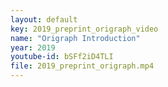 ```yaml
---
layout: default
key: 2019_preprint_origraph_video
name: "Origraph Introduction"
year: 2019
youtube-id: bSFf2iD4TLI
file: 2019_preprint_origraph.mp4
---
```

